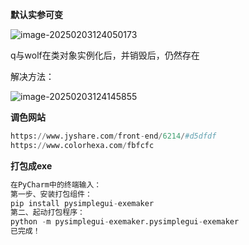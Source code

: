 **默认实参可变**

![image-20250203124050173](C:\Users\57731\AppData\Roaming\Typora\typora-user-images\image-20250203124050173.png)

q与wolf在类对象实例化后，并销毁后，仍然存在

解决方法：

![image-20250203124145855](C:\Users\57731\AppData\Roaming\Typora\typora-user-images\image-20250203124145855.png)

**调色网站**

```python
https://www.jyshare.com/front-end/6214/#d5dfdf
https://www.colorhexa.com/fbfcfc
```

**打包成exe**

```python
在PyCharm中的终端输入：
第一步、安装打包组件：
pip install pysimplegui-exemaker
第二、起动打包程序：
python -m pysimplegui-exemaker.pysimplegui-exemaker
已完成！
```


